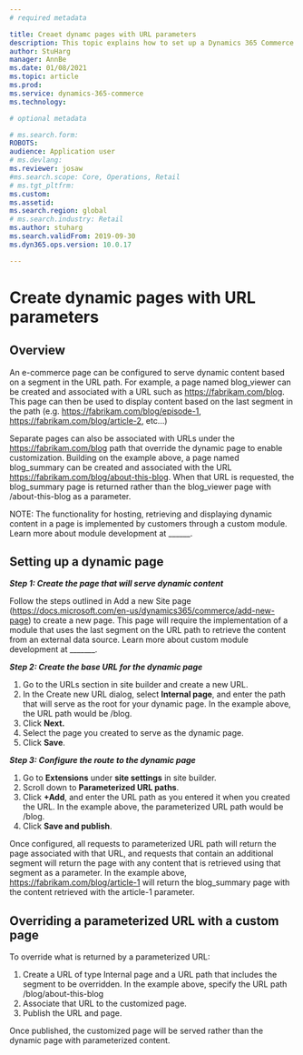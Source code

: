 ```yaml
---
# required metadata

title: Creaet dynamc pages with URL parameters
description: This topic explains how to set up a Dynamics 365 Commerce e-commerce  page that can serve dynamic content based on a segment in the URL path. 
author: StuHarg
manager: AnnBe
ms.date: 01/08/2021
ms.topic: article
ms.prod: 
ms.service: dynamics-365-commerce
ms.technology: 

# optional metadata

# ms.search.form: 
ROBOTS: 
audience: Application user
# ms.devlang: 
ms.reviewer: josaw
#ms.search.scope: Core, Operations, Retail
# ms.tgt_pltfrm: 
ms.custom: 
ms.assetid: 
ms.search.region: global
# ms.search.industry: Retail
ms.author: stuharg
ms.search.validFrom: 2019-09-30
ms.dyn365.ops.version: 10.0.17

---
```

# Create dynamic pages with URL parameters

 

## Overview

An e-commerce page can be configured to serve dynamic content based on a segment in the URL path. For example, a page named blog_viewer can be created and associated with a URL such as https://fabrikam.com/blog. This page can then be used to display content based on the last segment in the path (e.g. https://fabrikam.com/blog/episode-1, https://fabrikam.com/blog/article-2, etc…) 

Separate pages can also be associated with URLs under the https://fabrikam.com/blog path that override the dynamic page to enable customization. Building on the example above, a page named blog_summary can be created and associated with the URL https://fabrikam.com/blog/about-this-blog. When that URL is requested, the blog_summary page is returned rather than the blog_viewer page with /about-this-blog as a parameter.

NOTE: The functionality for hosting, retrieving and displaying dynamic content in a page is implemented by customers through a custom module. Learn more about module development at ______. 



## Setting up a dynamic page

***Step 1: Create the page that will serve dynamic content***

Follow the steps outlined in Add a new Site page (https://docs.microsoft.com/en-us/dynamics365/commerce/add-new-page) to create a new page. This page will require the implementation of a module that uses the last segment on the URL path to retrieve the content from an external data source. Learn more about custom module development at _______. 

***Step 2: Create the base URL for the dynamic page***
1. Go to the URLs section in site builder and create a new URL.
2. In the Create new URL dialog, select **Internal page**, and enter the path that will serve as the root for  your dynamic page. In the example above, the URL path would be /blog.
3. Click **Next.**
4. Select the page you created  to serve as the dynamic page.
5. Click **Save**.

***Step 3: Configure the route to the dynamic page***

1. Go to **Extensions** under **site  settings**  in site builder. 
2. Scroll down to **Parameterized URL paths**.
3. Click **+Add**, and enter the URL path as  you entered it when you created the URL. In the example above, the  parameterized URL path would be /blog. 
4. Click **Save and  publish**. 

Once configured, all requests to parameterized URL path will return the page associated with that URL, and requests that contain an additional segment will return the page with any content that is retrieved using that segment as a parameter. In the example above,  https://fabrikam.com/blog/article-1 will return the blog_summary page with the content retrieved with the article-1 parameter. 


## Overriding a parameterized URL with a custom page
To override what is returned by a parameterized URL:
1. Create a URL of type Internal page and a URL path that includes the segment to be overridden. In the example above, specify the URL path /blog/about-this-blog
2. Associate that URL to the customized page.
3. Publish the URL and page.

Once published, the customized page will be served rather than the dynamic page with parameterized content. 

 
